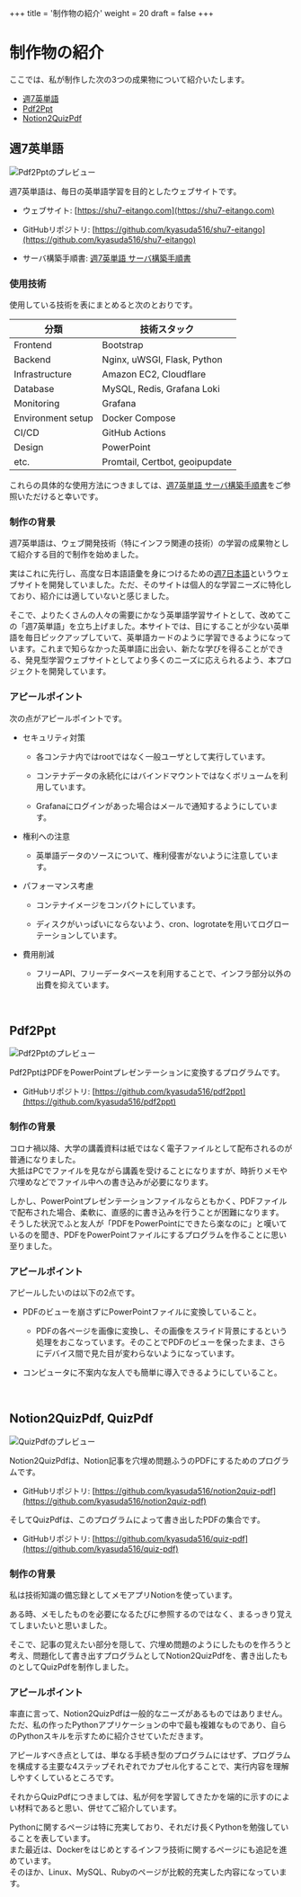 +++
title = '制作物の紹介'
weight = 20
draft = false
+++
# 制作物の紹介

ここでは、私が制作した次の3つの成果物について紹介いたします。

- [週7英単語](#週7英単語)
- [Pdf2Ppt](#pdf2ppt)
- [Notion2QuizPdf](#notion2quizpdf-quizpdf)

## 週7英単語

![Pdf2Pptのプレビュー](/portfolio/img/preview_sh7e.png)

週7英単語は、毎日の英単語学習を目的としたウェブサイトです。

- ウェブサイト: [https://shu7-eitango.com](https://shu7-eitango.com)

- GitHubリポジトリ: [https://github.com/kyasuda516/shu7-eitango](https://github.com/kyasuda516/shu7-eitango)

- サーバ構築手順書: [週7英単語 サーバ構築手順書](/portfolio/docs/construction-manual/)

### 使用技術

使用している技術を表にまとめると次のとおりです。

| 分類 | 技術スタック |
| ----------------- | ------------------------------ |
| Frontend          | Bootstrap                      |
| Backend           | Nginx, uWSGI, Flask, Python    |
| Infrastructure    | Amazon EC2, Cloudflare         |
| Database          | MySQL, Redis, Grafana Loki     |
| Monitoring        | Grafana                        |
| Environment setup | Docker Compose                 |
| CI/CD             | GitHub Actions                 |
| Design            | PowerPoint                     |
| etc.              | Promtail, Certbot, geoipupdate |

これらの具体的な使用方法につきましては、[週7英単語 サーバ構築手順書](/portfolio/docs/construction-manual/)をご参照いただけると幸いです。

### 制作の背景

週7英単語は、ウェブ開発技術（特にインフラ関連の技術）の学習の成果物として紹介する目的で制作を始めました。

実はこれに先行し、高度な日本語語彙を身につけるための[週7日本語](https://javocabflushcards.com)というウェブサイトを開発していました。ただ、そのサイトは個人的な学習ニーズに特化しており、紹介には適していないと感じました。

そこで、よりたくさんの人々の需要にかなう英単語学習サイトとして、改めてこの「週7英単語」を立ち上げました。本サイトでは、目にすることが少ない英単語を毎日ピックアップしていて、英単語カードのように学習できるようになっています。これまで知らなかった英単語に出会い、新たな学びを得ることができる、発見型学習ウェブサイトとしてより多くのニーズに応えられるよう、本プロジェクトを開発しています。

### アピールポイント

次の点がアピールポイントです。

  - セキュリティ対策

      - 各コンテナ内ではrootではなく一般ユーザとして実行しています。

      - コンテナデータの永続化にはバインドマウントではなくボリュームを利用しています。

      - Grafanaにログインがあった場合はメールで通知するようにしています。

  - 権利への注意

    - 英単語データのソースについて、権利侵害がないように注意しています。
  
  - パフォーマンス考慮

    - コンテナイメージをコンパクトにしています。

    - ディスクがいっぱいにならないよう、cron、logrotateを用いてログローテーションしています。

  - 費用削減

      - フリーAPI、フリーデータベースを利用することで、インフラ部分以外の出費を抑えています。

<br>

## Pdf2Ppt

![Pdf2Pptのプレビュー](/portfolio/img/preview_pdf2ppt.png)

Pdf2PptはPDFをPowerPointプレゼンテーションに変換するプログラムです。

- GitHubリポジトリ: [https://github.com/kyasuda516/pdf2ppt](https://github.com/kyasuda516/pdf2ppt)

### 制作の背景

コロナ禍以降、大学の講義資料は紙ではなく電子ファイルとして配布されるのが普通になりました。  
大抵はPCでファイルを見ながら講義を受けることになりますが、時折りメモや穴埋めなどでファイル中への書き込みが必要になります。

しかし、PowerPointプレゼンテーションファイルならともかく、PDFファイルで配布された場合、柔軟に、直感的に書き込みを行うことが困難になります。  
そうした状況でふと友人が「PDFをPowerPointにできたら楽なのに」と嘆いているのを聞き、PDFをPowerPointファイルにするプログラムを作ることに思い至りました。

### アピールポイント

アピールしたいのは以下の2点です。

- PDFのビューを崩さずにPowerPointファイルに変換していること。

    - PDFの各ページを画像に変換し、その画像をスライド背景にするという処理をおこなっています。そのことでPDFのビューを保ったまま、さらにデバイス間で見た目が変わらないようになっています。

- コンピュータに不案内な友人でも簡単に導入できるようにしていること。

<br>

## Notion2QuizPdf, QuizPdf

![QuizPdfのプレビュー](/portfolio/img/preview_quizpdf.png)

Notion2QuizPdfは、Notion記事を穴埋め問題ふうのPDFにするためのプログラムです。

- GitHubリポジトリ: [https://github.com/kyasuda516/notion2quiz-pdf](https://github.com/kyasuda516/notion2quiz-pdf)

そしてQuizPdfは、このプログラムによって書き出したPDFの集合です。

- GitHubリポジトリ: [https://github.com/kyasuda516/quiz-pdf](https://github.com/kyasuda516/quiz-pdf)

### 制作の背景

私は技術知識の備忘録としてメモアプリNotionを使っています。

ある時、メモしたものを必要になるたびに参照するのではなく、まるっきり覚えてしまいたいと思いました。

そこで、記事の覚えたい部分を隠して、穴埋め問題のようにしたものを作ろうと考え、問題化して書き出すプログラムとしてNotion2QuizPdfを、書き出したものとしてQuizPdfを制作しました。

### アピールポイント

率直に言って、Notion2QuizPdfは一般的なニーズがあるものではありません。  
ただ、私の作ったPythonアプリケーションの中で最も複雑なものであり、自らのPythonスキルを示すために紹介させていただきます。

アピールすべき点としては、単なる手続き型のプログラムにはせず、プログラムを構成する主要な4ステップそれぞれでカプセル化することで、実行内容を理解しやすくしているところです。

それからQuizPdfにつきましては、私が何を学習してきたかを端的に示すのによい材料であると思い、併せてご紹介しています。

Pythonに関するページは特に充実しており、それだけ長くPythonを勉強していることを表しています。  
また最近は、Dockerをはじめとするインフラ技術に関するページにも追記を進めています。  
そのほか、Linux、MySQL、Rubyのページが比較的充実した内容になっています。